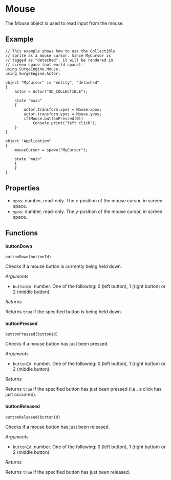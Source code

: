 Mouse
=====

The Mouse object is used to read input from the mouse.

Example
-------
```
// This example shows how to use the Collectible
// sprite as a mouse cursor. Since MyCursor is
// tagged as "detached", it will be rendered in
// screen space (not world space).
using SurgeEngine.Mouse;
using SurgeEngine.Actor;

object "MyCursor" is "entity", "detached"
{
    actor = Actor("SD_COLLECTIBLE");

    state "main"
    {
        actor.transform.xpos = Mouse.xpos;
        actor.transform.ypos = Mouse.ypos;
        if(Mouse.buttonPressed(0))
            Console.print("left click");
    }
}

object "Application"
{
    mouseCursor = spawn("MyCursor");

    state "main"
    {
    }
}
```

Properties
----------

* `xpos`: number, read-only. The x-position of the mouse cursor, in screen space.
* `ypos`: number, read-only. The y-position of the mouse cursor, in screen space.

Functions
---------

#### buttonDown

`buttonDown(buttonId)`

Checks if a mouse button is currently being held down.

*Arguments*

* `buttonId`: number. One of the following: 0 (left button), 1 (right button) or 2 (middle button).

*Returns*

Returns `true` if the specified button is being held down.

#### buttonPressed

`buttonPressed(buttonId)`

Checks if a mouse button has just been pressed.

*Arguments*

* `buttonId`: number. One of the following: 0 (left button), 1 (right button) or 2 (middle button).

*Returns*

Returns `true` if the specified button has just been pressed (i.e., a click has just occurred).

#### buttonReleased

`buttonReleased(buttonId)`

Checks if a mouse button has just been released.

*Arguments*

* `buttonId`: number. One of the following: 0 (left button), 1 (right button) or 2 (middle button).

*Returns*

Returns `true` if the specified button has just been released.
